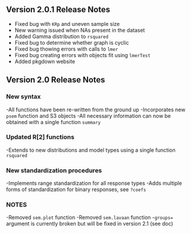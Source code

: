 ## Version 2.0.1 Release Notes
- Fixed bug with `KRp` and uneven sample size
- New warning issued when NAs present in the dataset
- Added Gamma distribution to `rsquared`
- Fixed bug to determine whether graph is cyclic
- Fixed bug thowing errors with calls to `lmer`
- Fixed bug creating errors with objects fit using `lmerTest`
- Added pkgdown website

## Version 2.0 Release Notes

### New syntax
-All functions have been re-written from the ground up
-Incorporates new `psem` function and S3 objects
-All necessary information can now be obtained with a single function `summary`

### Updated R[2] functions
-Extends to new distributions and model types using a single function `rsquared`

### New standardization procedures
-Implements range standardization for all response types
-Adds multiple forms of standardization for binary responses, see `?coefs`

### NOTES
-Removed `sem.plot` function
-Removed `sem.lavaan` function
-`groups=` argument is currently broken but will be fixed in version 2.1 (see doc)

